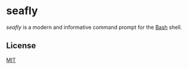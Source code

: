 seafly
======

*seafly* is a modern and informative command prompt for the
[Bash](https://www.gnu.org/software/bash) shell.

License
-------

[MIT](https://opensource.org/licenses/MIT)
